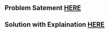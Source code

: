## Problem Satement [HERE](https://www.eolymp.com/en/problems/87)

## Solution with Explaination [HERE](https://mmzeynalli.dev/posts/dsa/eolymp/87)
